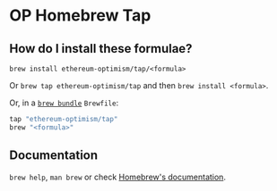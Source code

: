 # OP Homebrew Tap

## How do I install these formulae?

`brew install ethereum-optimism/tap/<formula>`

Or `brew tap ethereum-optimism/tap` and then `brew install <formula>`.

Or, in a [`brew bundle`](https://github.com/Homebrew/homebrew-bundle) `Brewfile`:

```ruby
tap "ethereum-optimism/tap"
brew "<formula>"
```

## Documentation

`brew help`, `man brew` or check [Homebrew's documentation](https://docs.brew.sh).
